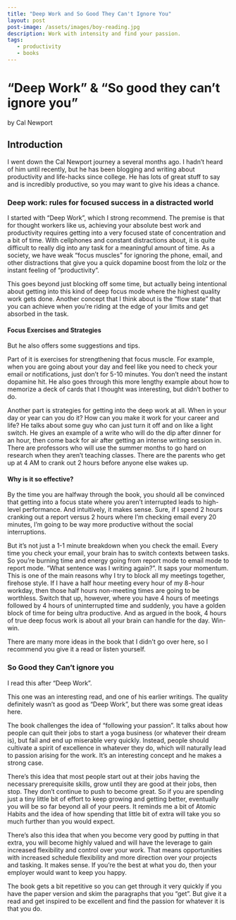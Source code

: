 ```yaml
---
title: "Deep Work and So Good They Can't Ignore You"
layout: post
post-image: /assets/images/boy-reading.jpg
description: Work with intensity and find your passion.
tags:
   - productivity
   - books
---
```


# “Deep Work” & “So good they can’t ignore you”
by Cal Newport


## Introduction
I went down the Cal Newport journey a several months ago. I hadn’t heard of him until recently, but he has been blogging and writing about productivity and life-hacks since college. He has lots of great stuff to say and is incredibly productive, so you may want to give his ideas a chance.


### Deep work: rules for focused success in a distracted world

I started with “Deep Work”, which I strong recommend. The premise is that for thought workers like us, achieving your absolute best work and productivity requires getting into a very focused state of concentration and a bit of time. With cellphones and constant distractions about, it is quite difficult to really dig into any task for a meaningful amount of time. As a society, we have weak “focus muscles” for ignoring the phone, email, and other distractions that give you a quick dopamine boost from the lolz or the instant feeling of “productivity”.  

This goes beyond just blocking off some time, but actually being intentional about getting into this kind of deep focus mode where the highest quality work gets done. Another concept that I think about is the “flow state” that you can achieve when you’re riding at the edge of your limits and get absorbed in the task. 

#### Focus Exercises and Strategies

But he also offers some suggestions and tips. 

Part of it is exercises for strengthening that focus muscle. For example, when you are going about your day and feel like you need to check your email or notifications, just don’t for 5-10 minutes. You don’t need the instant dopamine hit. He also goes through this more lengthy example about how to memorize a deck of cards that I thought was interesting, but didn’t bother to do.

Another part is strategies for getting into the deep work at all. When in your day or year can you do it? How can you make it work for your career and life? He talks about some guy who can just turn it off and on like a light switch. He gives an example of a write who will do the dip after dinner for an hour, then come back for air after getting an intense writing session in. There are professors who will use the summer months to go hard on research when they aren’t teaching classes. There are the parents who get up at 4 AM to crank out 2 hours before anyone else wakes up. 

#### Why is it so effective?

By the time you are halfway through the book, you should all be convinced that getting into a focus state where you aren’t interrupted leads to high-level performance. And intuitively, it makes sense. Sure, if I spend 2 hours cranking out a report versus 2 hours where I’m checking email every 20 minutes, I’m going to be way more productive without the social interruptions. 

But it’s not just a 1-1 minute breakdown when you check the email. Every time you check your email, your brain has to switch contexts between tasks. So you’re burning time and energy going from report mode to email mode to report mode. “What sentence was I writing again?”.  It saps your momentum. This is one of the main reasons why I try to block all my meetings together, firehose style. If I have a half hour meeting every hour of my 8-hour workday, then those half hours non-meeting times are going to be worthless. Switch that up, however, where you have 4 hours of meetings followed by 4 hours of uninterrupted time and suddenly, you have a golden block of time for being ultra productive. And as argued in the book, 4 hours of true deep focus work is about all your brain can handle for the day. Win-win. 

There are many more ideas in the book that I didn’t go over here, so I recommend you give it a read or listen yourself. 

### So Good they Can’t ignore you

I read this after “Deep Work”.

This one was an interesting read, and one of his earlier writings. The quality definitely wasn’t as good as “Deep Work”, but there was some great ideas here.

The book challenges the idea of “following your passion”. It talks about how people can quit their jobs to start a yoga business (or whatever their dream is), but fail and end up miserable very quickly. Instead, people should cultivate a spirit of excellence in whatever they do, which will naturally lead to passion arising for the work. It’s an interesting concept and he makes a strong case.

There’s this idea that most people start out at their jobs having the necessary prerequisite skills, grow until they are good at their jobs, then stop. They don’t continue to push to become great. So if you are spending just a tiny little bit of effort to keep growing and getting better, eventually you will be so far beyond all of your peers. It reminds me a bit of Atomic Habits and the idea of how spending that little bit of extra will take you so much further than you would expect.

There’s also this idea that when you become very good by putting in that extra, you will become highly valued and will have the leverage to gain increased flexibility and control over your work. That means opportunities with increased schedule flexibility and more direction over your projects and tasking. It makes sense. If you’re the best at what you do, then your employer would want to keep you happy. 

The book gets a bit repetitive so you can get through it very quickly if you have the paper version and skim the paragraphs that you “get”. But give it a read and get inspired to be excellent and find the passion for whatever it is that you do.

